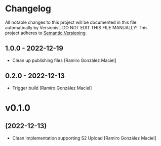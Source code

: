 # Changelog

All notable changes to this project will be documented in this file
automatically by Versionist. DO NOT EDIT THIS FILE MANUALLY!
This project adheres to [Semantic Versioning](http://semver.org/).

## 1.0.0 - 2022-12-19

* Clean up publishing files [Ramiro González Maciel]

## 0.2.0 - 2022-12-13

* Trigger build [Ramiro González Maciel]

# v0.1.0
## (2022-12-13)

* Clean implementation supporting S2 Upload [Ramiro González Maciel]
